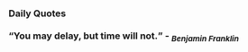 ### Daily Quotes <br> <br> <q>You may delay, but time will not.</q> - <sub><em>Benjamin Franklin</em></sub>